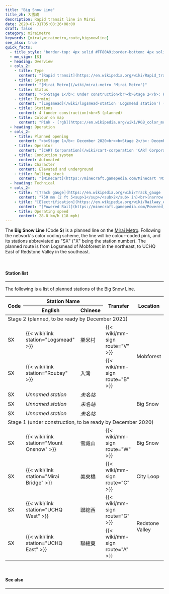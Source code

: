 ```yaml
---
title: "Big Snow Line"
title_zh: 大雪綫
description: Rapid transit line in Mirai
date: 2020-07-31T05:08:26+08:00
draft: false
category: miraimetro
keywords: [mirai,miraimetro,route,bigsnowline]
see_also: true
quick_facts:
  - title_style: "border-top: 4px solid #FF80A9;border-bottom: 4px solid #FF80A9;padding:2px 0;"
  - mm_sign: [S]
  - heading: Overview
  - cols_2:
    - title: Type
      content: "[Rapid transit](https://en.wikipedia.org/wiki/Rapid_transit 'Rapid transit')"
    - title: System
      content: "[Mirai Metro](/wiki/mirai-metro 'Mirai Metro')"
    - title: Status
      content: "<b>Stage 1</b>: Under construction<br><b>Stage 2</b>: Planned"
    - title: Termini
      content: "[Logsmead](/wiki/logsmead-station 'Logsmead station') (after December 2021)<br>[Mount Onsnow](/wiki/mount-onsnow-station 'Mount Onsnow station') (until December 2021)<br>[UCHQ East](/wiki/uchq-east-station 'UCHQ East station')"
    - title: Stations
      content: 4 (under construction)<br>5 (planned)
    - title: Colour on map
      content: "Pink - [rgb](https://en.wikipedia.org/wiki/RGB_color_model 'RGB color model')(255,128,169)"
  - heading: Operation
  - cols_2:
    - title: Planned opening
      content: "<b>Stage 1</b>: December 2020<br><b>Stage 2</b>: December 2021"
    - title: Operator
      content: "[CART Corporation](/wiki/cart-corporation 'CART Corporation')"
    - title: Conduction system
      content: Automated
    - title: Character
      content: Elevated and underground
    - title: Rolling stock
      content: "[Minecart](https://minecraft.gamepedia.com/Minecart 'Minecart')<br>(Pink [Concrete](https://minecraft.gamepedia.com/Concrete 'Concrete'))"
  - heading: Technical
  - cols_2:
    - title: "[Track gauge](https://en.wikipedia.org/wiki/Track_gauge 'Track gauge')"
      content: "750 mm (2 ft ​5<sup>1</sup>/<sub>2</sub> in)<br>[narrow gauge](https://en.wikipedia.org/wiki/Narrow-gauge_railway 'Narrow-gauge railway')"
    - title: "[Electrification](https://en.wikipedia.org/wiki/Railway_electrification_system 'Railway electrification system')"
      content: "[Powered Rail](https://minecraft.gamepedia.com/Powered_Rail 'Powered Rail')"
    - title: Operating speed
      content: 28.8 km/h (18 mph)
---
```


The **Big Snow Line** (Code **S**) is a planned line on the [Mirai Metro](/wiki/mirai-metro "Mirai Metro"). Following the network's color coding scheme, the line will be colour-coded pink, and its stations abbreviated as "SX" ("X" being the station number). The planned route is from Logsmead of Mobforest in the northeast, to UCHQ East of Redstone Valley in the southeast.

<br>

#### Station list

---

The following is a list of planned stations of the Big Snow Line.

<div class="table-responsive">
  <table class="table table-sm table-bordered table-700 text-center">
    <thead class="bigsnowline">
      <tr>
        <th rowspan="2">Code</th>
        <th colspan="2" class="border-bottom-0">Station Name</th>
        <th rowspan="2">Transfer</th>
        <th rowspan="2">Location</th>
      </tr>
      <tr>
        <th>English</th>
        <th>Chinese</th>
      </tr>
    </thead>
    <tbody>
      <tr>
        <td colspan="5" class="alert-secondary font-weight-bold">
          Stage 2 <span class="small font-italic font-weight-bold">(planned, to be ready by December 2021)</span>
        </td>
      <tr>
      <tr>
        <td>
          <span class="station-code station-code-sm station-code-sl rounded-circle"><span class="invisible">SX</span></span>
        </td>
        <td>{{< wiki/link station="Logsmead" >}}</td>
        <td>樂米村</td>
        <td>
          {{< wiki/mm-sign route="V" >}}
        </td>
        <td rowspan="2">Mobforest</td>
      </tr>
      <tr>
        <td>
          <span class="station-code station-code-sm station-code-sl rounded-circle"><span class="invisible">SX</span></span>
        </td>
        <td>{{< wiki/link station="Roubay" >}}</td>
        <td>入灣</td>
        <td>
          {{< wiki/mm-sign route="B" >}}
        </td>
      </tr>
      <tr>
        <td>
          <span class="station-code station-code-sm station-code-sl rounded-circle"><span class="invisible">SX</span></span>
        </td>
        <td><i>Unnamed station</i></td>
        <td><i>未名站</i></td>
        <td></td>
        <td rowspan="3">Big Snow</td>
      </tr>
      <tr>
        <td>
          <span class="station-code station-code-sm station-code-sl rounded-circle"><span class="invisible">SX</span></span>
        </td>
        <td><i>Unnamed station</i></td>
        <td><i>未名站</i></td>
        <td></td>
      </tr>
      <tr>
        <td>
          <span class="station-code station-code-sm station-code-sl rounded-circle"><span class="invisible">SX</span></span>
        </td>
        <td><i>Unnamed station</i></td>
        <td><i>未名站</i></td>
        <td></td>
      </tr>
      <tr>
        <td colspan="5" class="alert-secondary font-weight-bold">
          Stage 1 <span class="small font-italic font-weight-bold">(under construction, to be ready by December 2020)</span>
        </td>
      <tr>
      <tr>
        <td>
          <span class="station-code station-code-sm station-code-sl rounded-circle"><span class="invisible">SX</span></span>
        </td>
        <td>{{< wiki/link station="Mount Onsnow" >}}</td>
        <td>雪藏山</td>
        <td>
          {{< wiki/mm-sign route="W" >}}
        </td>
        <td>Big Snow</td>
      </tr>
      <tr>
        <td>
          <span class="station-code station-code-sm station-code-sl rounded-circle"><span class="invisible">SX</span></span>
        </td>
        <td>{{< wiki/link station="Mirai Bridge" >}}</td>
        <td>美來橋</td>
        <td>
          {{< wiki/mm-sign route="C" >}}
        </td>
        <td>City Loop</td>
      </tr>
      <tr>
        <td>
          <span class="station-code station-code-sm station-code-sl rounded-circle"><span class="invisible">SX</span></span>
        </td>
        <td>{{< wiki/link station="UCHQ West" >}}</td>
        <td>聯總西</td>
        <td>
          {{< wiki/mm-sign route="G" >}}
        </td>
        <td rowspan="2">Redstone Valley</td>
      </tr>
      <tr>
        <td>
          <span class="station-code station-code-sm station-code-sl rounded-circle"><span class="invisible">SX</span></span>
        </td>
        <td>{{< wiki/link station="UCHQ East" >}}</td>
        <td>聯總東</td>
        <td>
          {{< wiki/mm-sign route="A" >}}
        </td>
      </tr>
    </tbody>
  </table>
</div>

<br>

#### See also

---